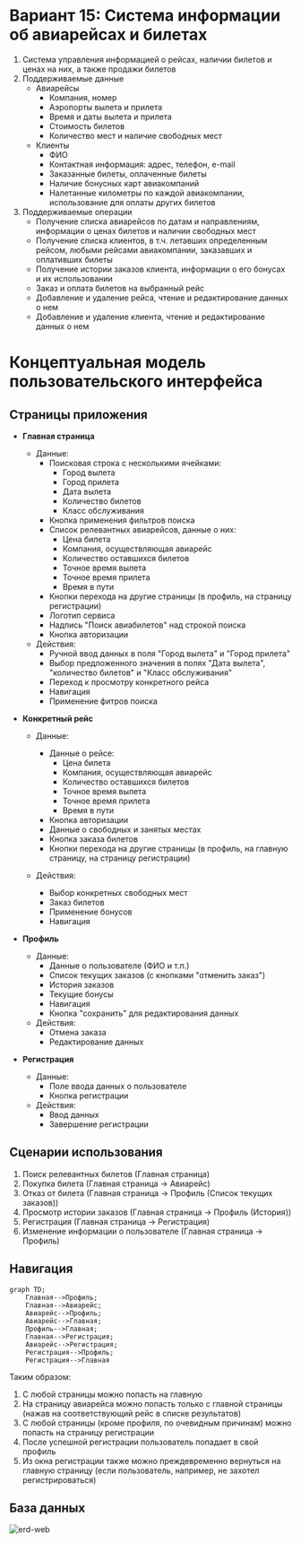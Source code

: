 # Вариант 15: Система информации об авиарейсах и билетах

1. Система управления информацией о рейсах, наличии билетов и ценах на них, а также продажи билетов
2. Поддерживаемые данные
    - Авиарейсы
        - Компания, номер
        - Аэропорты вылета и прилета
        - Время и даты вылета и прилета
        - Стоимость билетов
        - Количество мест и наличие свободных мест
    - Клиенты
        - ФИО
        - Контактная информация: адрес, телефон, e-mail
        - Заказанные билеты, оплаченные билеты
        - Наличие бонусных карт авиакомпаний
        - Налетанные километры по каждой авиакомпании, использование для оплаты других билетов
3. Поддерживаемые операции
    - Получение списка авиарейсов по датам и направлениям, информации о ценах билетов и наличии свободных мест
    - Получение списка клиентов, в т.ч. летавших определенным рейсом, любыми рейсами авиакомпании, заказавших и оплативших билеты
    - Получение истории заказов клиента, информации о его бонусах и их использовании
    - Заказ и оплата билетов на выбранный рейс
    - Добавление и удаление рейса, чтение и редактирование данных о нем
    - Добавление и удаление клиента, чтение и редактирование данных о нем

# Концептуальная модель пользовательского интерфейса

## Страницы приложения

- **Главная страница**
    - Данные:
        - Поисковая строка с несколькими ячейками:
            - Город вылета
            - Город прилета
            - Дата вылета
            - Количество билетов
            - Класс обслуживания
        - Кнопка применения фильтров поиска
        - Список релевантных авиарейсов, данные о них:
            - Цена билета
            - Компания, осуществляющая авиарейс
            - Количество оставшихся билетов
            - Точное время вылета
            - Точное время прилета
            - Время в пути
        - Кнопки перехода на другие страницы (в профиль, на страницу регистрации)
        - Логотип сервиса
        - Надпись "Поиск авиабилетов" над строкой поиска
        - Кнопка авторизации
    - Действия:
        - Ручной ввод данных в поля "Город вылета" и "Город прилета"
        - Выбор предложенного значения в полях "Дата вылета", "количество билетов" и "Класс обслуживания"
        - Переход к просмотру конкретного рейса
        - Навигация
        - Применение фитров поиска

- **Конкретный рейс**
    - Данные:
        - Данные о рейсе:
            - Цена билета
            - Компания, осуществляющая авиарейс
            - Количество оставшихся билетов
            - Точное время вылета
            - Точное время прилета
            - Время в пути
        - Кнопка авторизации
        - Данные о свободных и занятых местах
        - Кнопка заказа билетов
        - Кнопки перехода на другие страницы (в профиль, на главную страницу, на страницу регистрации)

    - Действия:
        - Выбор конкретных свободных мест
        - Заказ билетов
        - Применение бонусов
        - Навигация

- **Профиль**
    - Данные:
        - Данные о пользователе (ФИО и т.п.)
        - Список текущих заказов (с кнопками "отменить заказ")
        - История заказов
        - Текущие бонусы
        - Навигация
        - Кнопка "сохранить" для редактирования данных
    - Действия:
        - Отмена заказа
        - Редактирование данных

- **Регистрация**
    - Данные:
        - Поле ввода данных о пользователе
        - Кнопка регистрации
    - Действия:
        - Ввод данных
        - Завершение регистрации


## Сценарии использования

1. Поиск релевантных билетов (Главная страница)
2. Покупка билета (Главная страница &rarr; Авиарейс)
3. Отказ от билета (Главная страница &rarr; Профиль (Список текущих заказов))
4. Просмотр истории заказов (Главная страница &rarr; Профиль (История))
5. Регистрация (Главная страница &rarr; Регистрация)
6. Изменение информации о пользователе (Главная страница &rarr; Профиль)


## Навигация


```mermaid
graph TD;
    Главная-->Профиль;
    Главная-->Авиарейс;
    Авиарейс-->Профиль;
    Авиарейс-->Главная;
    Профиль-->Главная;
    Главная-->Регистрация;
    Авиарейс-->Регистрация;
    Регистрация-->Профиль;
    Регистрация-->Главная
```
Таким образом:
1. С любой страницы можно попасть на главную
2. На страницу авиарейса можно попасть только с главной страницы (нажав на соответствующий рейс в списке результатов)
3. С любой страницы (кроме профиля, по очевидным причинам) можно попасть на страницу регистрации
4. После успешной регистрации пользователь попадает в свой профиль
5. Из окна регистрации также можно преждевременно вернуться на главную страницу (если пользователь, например, не захотел регистрироваться)

## База данных
![erd-web](https://github.com/Mb-NextTime/cmc-web-prac/assets/98520563/a6c9e724-3855-4a9f-9c6a-f25760837d37)

